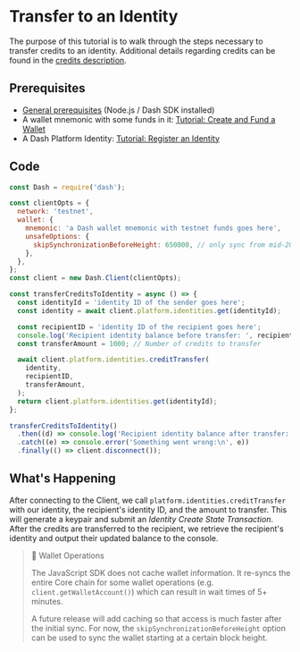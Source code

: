 # Transfer to an Identity

The purpose of this tutorial is to walk through the steps necessary to transfer credits to an
identity. Additional details regarding credits can be found in the [credits description](../../explanations/identity.md#credits).

## Prerequisites

- [General prerequisites](../../tutorials/introduction.md#prerequisites) (Node.js / Dash SDK
  installed)
- A wallet mnemonic with some funds in it: [Tutorial: Create and Fund a
  Wallet](../../tutorials/create-and-fund-a-wallet.md)
- A Dash Platform Identity: [Tutorial: Register an
  Identity](../../tutorials/identities-and-names/register-an-identity.md)

## Code

```javascript
const Dash = require('dash');

const clientOpts = {
  network: 'testnet',
  wallet: {
    mnemonic: 'a Dash wallet mnemonic with testnet funds goes here',
    unsafeOptions: {
      skipSynchronizationBeforeHeight: 650000, // only sync from mid-2022
    },
  },
};
const client = new Dash.Client(clientOpts);

const transferCreditsToIdentity = async () => {
  const identityId = 'identity ID of the sender goes here';
  const identity = await client.platform.identities.get(identityId);

  const recipientID = 'identity ID of the recipient goes here';
  console.log('Recipient identity balance before transfer: ', recipientIdentity.balance);
  const transferAmount = 1000; // Number of credits to transfer

  await client.platform.identities.creditTransfer(
    identity,
    recipientID,
    transferAmount,
  );
  return client.platform.identities.get(identityId);
};

transferCreditsToIdentity()
  .then((d) => console.log('Recipient identity balance after transfer: ', d.balance))
  .catch((e) => console.error('Something went wrong:\n', e))
  .finally(() => client.disconnect());
```

## What's Happening

After connecting to the Client, we call `platform.identities.creditTransfer` with our identity, the recipient's identity ID, and the amount to transfer. This will generate a keypair
and submit an _Identity Create State Transaction_. After the credits are transferred to the recipient, we retrieve the recipient's identity and output their updated balance to the console.

> 📘 Wallet Operations
>
> The JavaScript SDK does not cache wallet information. It re-syncs the entire Core chain for some
> wallet operations (e.g. `client.getWalletAccount()`) which can result in wait times of  5+
> minutes.
>
> A future release will add caching so that access is much faster after the initial sync. For now,
> the `skipSynchronizationBeforeHeight` option can be used to sync the wallet starting at a certain
> block height.
